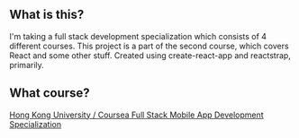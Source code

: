 ## What is this? 

I'm taking a full stack development specialization which consists of 4 different courses. 
This project is a part of the second course, which covers React and some other stuff. 
Created using create-react-app and reactstrap, primarily. 

## What course? 

<a href="https://www.coursera.org/specializations/full-stack-mobile-app-development">Hong Kong University / Coursea Full Stack Mobile App Development Specialization </a>